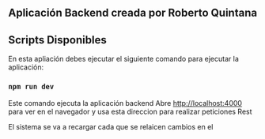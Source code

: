 ## Aplicación Backend creada por Roberto Quintana


## Scripts Disponibles

En esta apliación debes ejecutar el siguiente comando para ejecutar la
aplicación:

### `npm run dev`

Este comando ejecuta la aplicación backend
Abre [http://localhost:4000](http://localhost:4000) para ver 
en el navegador y usa esta direccion para realizar peticiones Rest

El sistema se va a recargar cada que se relaicen cambios en el
